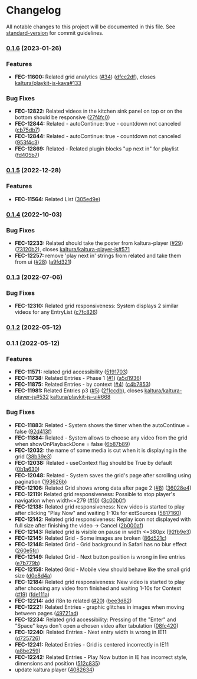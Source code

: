 # Changelog

All notable changes to this project will be documented in this file. See [standard-version](https://github.com/conventional-changelog/standard-version) for commit guidelines.

### [0.1.6](https://github.com/kaltura/playkit-js-related/compare/v0.1.5...v0.1.6) (2023-01-26)


### Features

* **FEC-11600:** Related grid analytics ([#34](https://github.com/kaltura/playkit-js-related/issues/34)) ([dfcc2df](https://github.com/kaltura/playkit-js-related/commit/dfcc2dff67be8e071553b1f5624ad75e155f206c)), closes [kaltura/playkit-js-kava#133](https://github.com/kaltura/playkit-js-kava/issues/133)


### Bug Fixes

* **FEC-12822:** Related videos in the kitchen sink panel on top or on the bottom should be responsive ([27f4fc0](https://github.com/kaltura/playkit-js-related/commit/27f4fc07213181b0e87184c3cd2de9c13833aa86))
* **FEC-12844:** Related - autoContinue: true - countdown not canceled ([cb75db7](https://github.com/kaltura/playkit-js-related/commit/cb75db7356d56ceecfbfa413e99758b3dc3c2072))
* **FEC-12844:** Related - autoContinue: true - countdown not canceled ([953f4c3](https://github.com/kaltura/playkit-js-related/commit/953f4c333fa12bb3d2350f27b2e165a3ebc7bdf7))
* **FEC-12869:** Related - Related plugin blocks "up next in" for playlist ([fd405b7](https://github.com/kaltura/playkit-js-related/commit/fd405b71612661a067b5aaf8c0302cc7fed3487f))

### [0.1.5](https://github.com/kaltura/playkit-js-related/compare/v0.1.4...v0.1.5) (2022-12-28)


### Features

* **FEC-11564:** Related List ([305ed9e](https://github.com/kaltura/playkit-js-related/commit/305ed9e795c0603c7c51edeeb991aeca47905aa1))

### [0.1.4](https://github.com/kaltura/playkit-js-related/compare/v0.1.3...v0.1.4) (2022-10-03)


### Bug Fixes

* **FEC-12233:** Related should take the poster from kaltura-player  ([#29](https://github.com/kaltura/playkit-js-related/issues/29)) ([73120b2](https://github.com/kaltura/playkit-js-related/commit/73120b27f4fd71960fba5f14c74eccdd1c7107c7)), closes [kaltura/kaltura-player-js#571](https://github.com/kaltura/kaltura-player-js/issues/571)
* **FEC-12257:** remove 'play next in' strings from related and take them from ui ([#28](https://github.com/kaltura/playkit-js-related/issues/28)) ([a9fd321](https://github.com/kaltura/playkit-js-related/commit/a9fd321ffe100ae7d616619b3a4c9182d6bdd579))

### [0.1.3](https://github.com/kaltura/playkit-js-related/compare/v0.1.2...v0.1.3) (2022-07-06)


### Bug Fixes

* **FEC-12310:** Related grid responsiveness: System displays 2 similar videos for any EntryList ([c7fc826](https://github.com/kaltura/playkit-js-related/commit/c7fc82623dc47289eae202782f3d8a1f86f09b9e))

### [0.1.2](https://github.com/kaltura/playkit-js-related/compare/v0.1.1...v0.1.2) (2022-05-12)

### 0.1.1 (2022-05-12)


### Features

* **FEC-11571:** related grid accessibility ([5191703](https://github.com/kaltura/playkit-js-related/commit/51917039677c0892dceaf47230efc5530599ba0f))
* **FEC-11738:** Related Entries - Phase 1 ([#1](https://github.com/kaltura/playkit-js-related/issues/1)) ([a5d1936](https://github.com/kaltura/playkit-js-related/commit/a5d19369e771eb24bd681f3aae8c262b2238b18c))
* **FEC-11875:** Related Entries - by context ([#4](https://github.com/kaltura/playkit-js-related/issues/4)) ([c4b7853](https://github.com/kaltura/playkit-js-related/commit/c4b78533afb89c3de388b0afa0f4509b95631fae))
* **FEC-11981:** Related Entries p3 ([#5](https://github.com/kaltura/playkit-js-related/issues/5)) ([2f1ccdb](https://github.com/kaltura/playkit-js-related/commit/2f1ccdb2a38b8ab08b4457354807a0d6d0dce4f7)), closes [kaltura/kaltura-player-js#532](https://github.com/kaltura/kaltura-player-js/issues/532) [kaltura/playkit-js-ui#668](https://github.com/kaltura/playkit-js-ui/issues/668)


### Bug Fixes

* **FEC-11883:** Related - System shows the timer when the autoContinue = false  ([92d413f](https://github.com/kaltura/playkit-js-related/commit/92d413fa84d921ccacc455b65d6342447dcf3073))
* **FEC-11884:** Related - System allows to choose any video from the grid when showOnPlaybackDone = false ([6b87b89](https://github.com/kaltura/playkit-js-related/commit/6b87b891717b9963abb8eb0a801163e650f71b86))
* **FEC-12032:** the name of some media is cut when it is displaying in the grid ([38b39e3](https://github.com/kaltura/playkit-js-related/commit/38b39e31d7c6c4163e51e1806a2a4c25d6816846))
* **FEC-12038:** Related - useContext flag should be True by default ([0b1a630](https://github.com/kaltura/playkit-js-related/commit/0b1a6309edeccacdd31288b878604aa18f57fef8))
* **FEC-12048:** Related - System saves the grid's page after scrolling using pagination ([193626b](https://github.com/kaltura/playkit-js-related/commit/193626b8c31b05f0b7267a437c141c9e6ec3ec1b))
* **FEC-12106:** Related Grid shows wrong data after page 2 ([#8](https://github.com/kaltura/playkit-js-related/issues/8)) ([36028e4](https://github.com/kaltura/playkit-js-related/commit/36028e44f17c4480076e0bda488fa14b0493796f))
* **FEC-12119:** Related grid responsiveness: Possible to stop player's navigation when width<=279 ([#10](https://github.com/kaltura/playkit-js-related/issues/10)) ([3c00b0f](https://github.com/kaltura/playkit-js-related/commit/3c00b0f71ee301232eb2410d4b24bc3054594b33))
* **FEC-12138:** Related grid responsiveness: New video is started to play after clicking "Play Now" and waiting 1-10s for extSources ([5817160](https://github.com/kaltura/playkit-js-related/commit/5817160a6f932bc2537eaa14689cf0a59e932155))
* **FEC-12142:** Related grid responsiveness: Replay icon not displayed with full size after finishing the video -> Cancel ([2b000af](https://github.com/kaltura/playkit-js-related/commit/2b000afd261a54d9e30c8eeebd75f17695eedfc6))
* **FEC-12143:** Related grid is visible on pause in width <=380px ([92fb9e3](https://github.com/kaltura/playkit-js-related/commit/92fb9e3f9981bf95f6f61ad9952d429a124e208b))
* **FEC-12145:** Related Grid - Some images are broken ([86d521c](https://github.com/kaltura/playkit-js-related/commit/86d521c2b6c7beff38e43419da0c9fd9f7dc9d4d))
* **FEC-12148:** Related Grid - Grid background in Safari has no blur effect ([260e5fc](https://github.com/kaltura/playkit-js-related/commit/260e5fc549d4eed1df23456a9cb99c9a9c75f6d3))
* **FEC-12149:** Related Grid - Next button position is wrong in live entries  ([e7b779b](https://github.com/kaltura/playkit-js-related/commit/e7b779be286da13c146a065e62aec9b93cdc6cc7))
* **FEC-12158:** Related Grid - Mobile view should behave like the small grid size ([d0e8d4a](https://github.com/kaltura/playkit-js-related/commit/d0e8d4a9e9fd2e603961b58fee91e9e603b37acc))
* **FEC-12184:** Related grid responsiveness: New video is started to play after choosing any video from finished and waiting 1-10s for Context ([#19](https://github.com/kaltura/playkit-js-related/issues/19)) ([fde111a](https://github.com/kaltura/playkit-js-related/commit/fde111a8d41258b8534843614c7bea8f844c906c))
* **FEC-12214:** add i18n to related ([#20](https://github.com/kaltura/playkit-js-related/issues/20)) ([bee3d82](https://github.com/kaltura/playkit-js-related/commit/bee3d827af73fc7bccc700aae21976ff5b5cc6f1))
* **FEC-12221:** Related Entries - graphic glitches in images when moving between pages ([49721ad](https://github.com/kaltura/playkit-js-related/commit/49721adaac8e1e8c60e322c66ab792835927d0ad))
* **FEC-12234:** Related grid accessibility: Pressing of the "Enter" and "Space" keys don't open a chosen video after tabulation ([08fc420](https://github.com/kaltura/playkit-js-related/commit/08fc420609192011136fa4ca104bebf7c03ce890))
* **FEC-12240:** Related Entries - Next entry width is wrong in IE11 ([d725726](https://github.com/kaltura/playkit-js-related/commit/d7257265fe5f005b4ce398074307e81e4ff23e5b))
* **FEC-12241:** Related Entries - Grid is centered incorrectly in IE11  ([a8be259](https://github.com/kaltura/playkit-js-related/commit/a8be2598396ff1971aef77379cfae5d799e07fdc))
* **FEC-12242:** Related Entries - Play Now button in IE has incorrect style, dimensions and position ([512c835](https://github.com/kaltura/playkit-js-related/commit/512c8358a5e2f684d619ded82387dcebc207ce5d))
* update kaltura player ([4082634](https://github.com/kaltura/playkit-js-related/commit/408263448cd65ede082ab889f1b035e2b8aac1b8))
